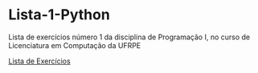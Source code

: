 # Lista-1-Python

Lista de exercícios número 1 da disciplina de Programação I, no curso de Licenciatura em Computação da UFRPE

[Lista de Exercícios](https://github.com/danilosantos-git/Lista-1-Python/tree/main/Python)
